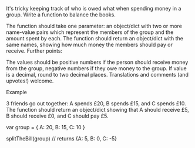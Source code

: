 It's tricky keeping track of who is owed what when spending money in a group. Write a function to balance the books.

The function should take one parameter: an object/dict with two or more name-value pairs which represent the members of the group and the amount spent by each. The function should return an object/dict with the same names, showing how much money the members should pay or receive. Further points:

The values should be positive numbers if the person should receive money from the group, negative numbers if they owe money to the group. If value is a decimal, round to two decimal places. Translations and comments (and upvotes!) welcome.

Example

3 friends go out together: A spends £20, B spends £15, and C spends £10. The function should return an object/dict showing that A should receive £5, B should receive £0, and C should pay £5.

var group = {
    A: 20,
    B: 15,
    C: 10
}

splitTheBill(group) // returns {A: 5, B: 0, C: -5}
